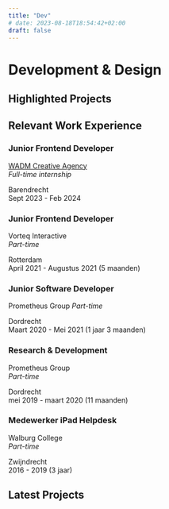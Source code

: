```yaml
---
title: "Dev"
# date: 2023-08-18T18:54:42+02:00
draft: false
---
```

# Development & Design

## Highlighted Projects

## Relevant Work Experience

### Junior Frontend Developer  
[WADM Creative Agency](https://wadm.nl/)  
*Full-time internship*

Barendrecht  
Sept 2023 - Feb 2024

### Junior Frontend Developer     
Vorteq Interactive  
*Part-time*

Rotterdam  
April 2021 - Augustus 2021 (5 maanden)  

### Junior Software Developer   
Prometheus Group 
*Part-time* 

Dordrecht  
Maart 2020 - Mei 2021 (1 jaar 3 maanden)  

### Research & Development   
Prometheus Group  
*Part-time*

Dordrecht  
mei 2019 - maart 2020 (11 maanden)  

### Medewerker iPad Helpdesk    
Walburg College  
*Part-time*

Zwijndrecht    
2016 - 2019 (3 jaar)  

## Latest Projects
